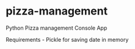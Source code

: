# pizza-management
Python Pizza management Console App

Requirements - Pickle for saving date in memory
